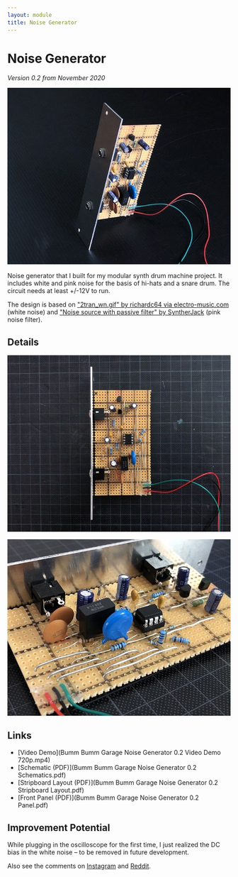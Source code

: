 ```yaml
---
layout: module
title: Noise Generator
---
```


# Noise Generator

*Version 0.2 from November 2020*

![](127847106_201614441532627_72816323489811047_n.jpg)

Noise generator that I built for my modular synth drum machine project. It includes white and pink noise for the basis of hi-hats and a snare drum. The circuit needs at least +/-12V to run.

The design is based on ["2tran_wn.gif" by richardc64 via electro-music.com](https://electro-music.com/forum/post-377739.html#377739) (white noise) and ["Noise source with passive filter" by SyntherJack](https://syntherjack.net/make-some-pink-noise-generator/) (pink noise filter).

## Details

![](128183801_1103891256716958_4694895681545672826_n.jpg)

![](127802718_2479150645727952_3230375602237006437_n.jpg)

## Links

* [Video Demo](Bumm Bumm Garage Noise Generator 0.2 Video Demo 720p.mp4)
* [Schematic (PDF)](Bumm Bumm Garage Noise Generator 0.2 Schematics.pdf)
* [Stripboard Layout (PDF)](Bumm Bumm Garage Noise Generator 0.2 Stripboard Layout.pdf)
* [Front Panel (PDF)](Bumm Bumm Garage Noise Generator 0.2 Panel.pdf)

## Improvement Potential

While plugging in the oscilloscope for the first time, I just realized the DC bias in the white noise – to be removed in future development. 

Also see the comments on [Instagram](https://www.instagram.com/p/CILTJSfBd1S/) and [Reddit](https://www.reddit.com/r/synthdiy/comments/k39n6u/noise_generator_white_pink/).
